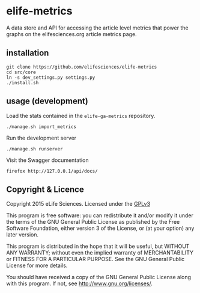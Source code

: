 # elife-metrics 

A data store and API for accessing the article level metrics that power the 
graphs on the elifesciences.org article metrics page.

## installation

    git clone https://github.com/elifesciences/elife-metrics
    cd src/core
    ln -s dev_settings.py settings.py
    ./install.sh

## usage (development)

Load the stats contained in the `elife-ga-metrics` repository.
    
    ./manage.sh import_metrics
    
Run the development server

    ./manage.sh runserver
    
Visit the Swagger documentation
    
    firefox http://127.0.0.1/api/docs/

## Copyright & Licence
 
Copyright 2015 eLife Sciences. Licensed under the [GPLv3](LICENCE.txt)

This program is free software: you can redistribute it and/or modify
it under the terms of the GNU General Public License as published by
the Free Software Foundation, either version 3 of the License, or
(at your option) any later version.

This program is distributed in the hope that it will be useful,
but WITHOUT ANY WARRANTY; without even the implied warranty of
MERCHANTABILITY or FITNESS FOR A PARTICULAR PURPOSE.  See the
GNU General Public License for more details.

You should have received a copy of the GNU General Public License
along with this program.  If not, see <http://www.gnu.org/licenses/>.

